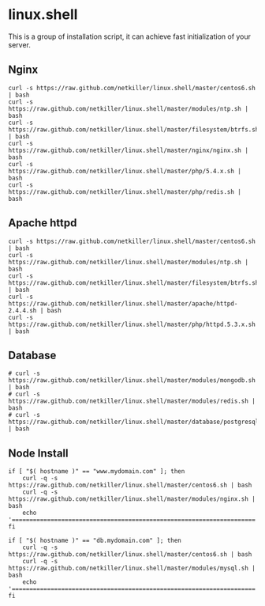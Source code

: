 linux.shell
=====
This is a group of installation script, it can achieve fast initialization of your server.

Nginx
-----

    curl -s https://raw.github.com/netkiller/linux.shell/master/centos6.sh | bash
    curl -s https://raw.github.com/netkiller/linux.shell/master/modules/ntp.sh | bash
    curl -s https://raw.github.com/netkiller/linux.shell/master/filesystem/btrfs.sh | bash
    curl -s https://raw.github.com/netkiller/linux.shell/master/nginx/nginx.sh | bash
    curl -s https://raw.github.com/netkiller/linux.shell/master/php/5.4.x.sh | bash
    curl -s https://raw.github.com/netkiller/linux.shell/master/php/redis.sh | bash

Apache httpd
------------

    curl -s https://raw.github.com/netkiller/linux.shell/master/centos6.sh | bash
    curl -s https://raw.github.com/netkiller/linux.shell/master/modules/ntp.sh | bash
    curl -s https://raw.github.com/netkiller/linux.shell/master/filesystem/btrfs.sh | bash
    curl -s https://raw.github.com/netkiller/linux.shell/master/apache/httpd-2.4.4.sh | bash
    curl -s https://raw.github.com/netkiller/linux.shell/master/php/httpd.5.3.x.sh | bash 

Database
--------

    # curl -s https://raw.github.com/netkiller/linux.shell/master/modules/mongodb.sh | bash 
    # curl -s https://raw.github.com/netkiller/linux.shell/master/modules/redis.sh | bash
    # curl -s https://raw.github.com/netkiller/linux.shell/master/database/postgresql.sh | bash
    
Node Install
------------

    if [ "$( hostname )" == "www.mydomain.com" ]; then
		curl -q -s https://raw.github.com/netkiller/linux.shell/master/centos6.sh | bash
		curl -q -s https://raw.github.com/netkiller/linux.shell/master/modules/nginx.sh | bash
        echo '====================================================================='
    fi

    if [ "$( hostname )" == "db.mydomain.com" ]; then
		curl -q -s https://raw.github.com/netkiller/linux.shell/master/centos6.sh | bash
		curl -q -s https://raw.github.com/netkiller/linux.shell/master/modules/mysql.sh | bash
        echo '====================================================================='
    fi
